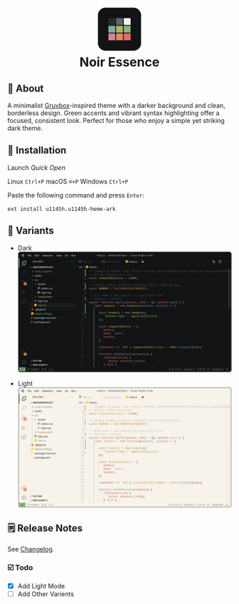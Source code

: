 <h1 align="center">
  <br>
  <a href="https://marketplace.visualstudio.com/items?itemName=u1145h.u1145h-heme-ark">
    <img src="/screenshots/logo.png" width="100" height="100">
  </a>
  <br>
  Noir Essence
  <br>
</h1>


## 👋 About
A minimalist [Gruvbox](https://github.com/morhetz/gruvbox)-inspired theme with a darker background and clean, borderless design. Green accents and vibrant syntax highlighting offer a focused, consistent look. Perfect for those who enjoy a simple yet striking dark theme.


## 💾 Installation

Launch _Quick Open_

Linux</a> `Ctrl+P` macOS</a> `⌘+P` Windows</a> `Ctrl+P`

Paste the following command and press `Enter`:
```
ext install u1145h.u1145h-heme-ark
```


## 🎨 Variants

- Dark
![alt text](screenshots/preview-dark.png)

- Light
![alt text](screenshots/preview-light.png)


## 🗒️ Release Notes
See [Changelog](CHANGELOG.md).


### ☑️ Todo
- [x] Add Light Mode
- [ ] Add Other Varients